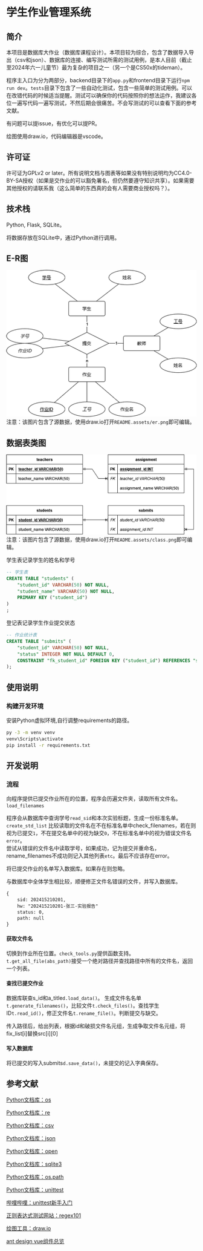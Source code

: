 # 学生作业管理系统

## 简介

本项目是数据库大作业（数据库课程设计）。本项目较为综合，包含了数据导入导出（csv和json）、数据库的连接、编写测试所需的测试用例，是本人目前（截止至2024年六一儿童节）最为复杂的项目之一（另一个是CS50x的tideman）。

程序主入口为分为两部分，backend目录下的`app.py`和frontend目录下运行`npm run dev`。`tests`目录下包含了一些自动化测试，包含一些简单的测试用例。可以在改错代码的时候适当提醒。测试可以确保你的代码按照你的想法运作，我建议各位一遍写代码一遍写测试，不然后期会很痛苦。不会写测试的可以查看下面的参考文献。

有问题可以提issue，有优化可以提PR。

绘图使用draw.io，代码编辑器是vscode。

## 许可证

许可证为GPLv2 or later。所有说明文档与图表等如果没有特别说明均为CC4.0-BY-SA授权（如果是交作业的可以豁免署名，但仍然要遵守知识共享）。如果需要其他授权的请联系我（这么简单的东西真的会有人需要商业授权吗？）。

## 技术栈

Python, Flask, SQLite。

将数据存放在SQLite中，通过Python进行调用。

## E-R图

![E-R](assets/er.png)  
注意：该图片包含了源数据，使用draw.io打开`README.assets/er.png`即可编辑。

## 数据表类图

![class](assets/class.png)  
注意：该图片包含了源数据，使用draw.io打开`README.assets/class.png`即可编辑。

学生表记录学生的姓名和学号
```sql
-- 学生表
CREATE TABLE "students" (
	"student_id" VARCHAR(50) NOT NULL,
	"student_name" VARCHAR(50) NOT NULL,
	PRIMARY KEY ("student_id")
)
;
```
登记表记录学生作业提交状态
```sql
-- 作业统计表
CREATE TABLE "submits" (
    "student_id" VARCHAR(50) NOT NULL,
    "status" INTEGER NOT NULL DEFAULT 0,
    CONSTRAINT "fk_student_id" FOREIGN KEY ("student_id") REFERENCES "students" ("student_id") ON UPDATE CASCADE ON DELETE NO ACTION
);

```


## 使用说明

### 构建开发环境
安装Python虚拟环境,自行调整requirements的路径。
```bash
py -3 -m venv venv
venv\Scripts\activate
pip install -r requirements.txt
```

## 开发说明

### 流程

向程序提供已提交作业所在的位置，程序会历遍文件夹，读取所有文件名。`load_filenames`

程序会从数据库中查询学号`read_sid`和本次实验标题，生成一份标准名单。  `create_std_list`
比较读取的文件名在不在标准名单中check_filenames，若在则视为已提交`1`，不在提交名单中的视为缺交`0`，不在标准名单中的视为错误文件名`error`。  
尝试从错误的文件名中读取学号，如果成功，记为提交并重命名，rename_filenames不成功则记入其他列表`etc`。最后不应该存在error。

将已提交作业的名单写入数据库。如果存在则忽略。

与数据库中全体学生相比较，顺便修正文件名错误的文件，并写入数据库。

```json-with-comment
{
	sid: 202415210201,
	hw: "202415210201-张三-实验报告"
	status: 0,
	path: null
}
```

#### 获取文件名

切换到作业所在位置。`check_tools.py`提供函数支持。`t.get_all_file(abs_path)`接受一个绝对路径并查找路径中所有的文件名，返回一个列表。

#### 查找已提交作业

数据库联查s_id和a_title`d.load_data()`。 生成文件名名单`t.generate_filenames()`，比较文件`t.check_files()`。查找学生ID`t.read_id()`，修正文件名`t.rename_file()`。判断提交与缺交。

传入路径后，给出列表，根据id和破损文件名元组，生成争取文件名元组，将fix_list[i]替换src[i][0]

#### 写入数据库

将已提交的写入submits`d.save_data()`，未提交的记入字典保存。



## 参考文献

[Python文档库：os](https://docs.python.org/zh-cn/3/library/os.html)  

[Python文档库：re](https://docs.python.org/zh-cn/3/library/re.html)  

[Python文档库：csv](https://docs.python.org/zh-cn/3/library/csv.html)  

[Python文档库：json](https://docs.python.org/zh-cn/3/library/json.html)  

[Python文档库：open](https://docs.python.org/zh-cn/3/library/functions.html#open)

[Python文档库：sqlite3](https://docs.python.org/zh-cn/3.9/library/sqlite3.html)  

[Python文档库：os.path](https://docs.python.org/zh-cn/3/library/os.path.html)  

[Python文档库：unittest](https://docs.python.org/zh-cn/3/library/unittest.html)  

[哔哩哔哩：unittest新手入门](https://www.bilibili.com/video/BV1sZ4y1i7nQ/)  

[正则表达式测试网站：regex101](https://regex101.com/) 

[绘图工具：draw.io](https://app.diagrams.net/)

[ant design vue组件总览](https://antdv.com/components/overview-cn)